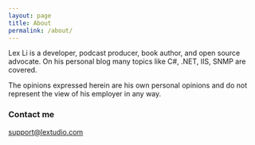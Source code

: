 ```yaml
---
layout: page
title: About
permalink: /about/
---
```


Lex Li is a developer, podcast producer, book author, and open source advocate. On his personal blog many topics like C#, .NET, IIS, SNMP are covered.

The opinions expressed herein are his own personal opinions and do not represent the view of his employer in any way.

### Contact me

[support@lextudio.com](mailto:support@lextudio.com)
